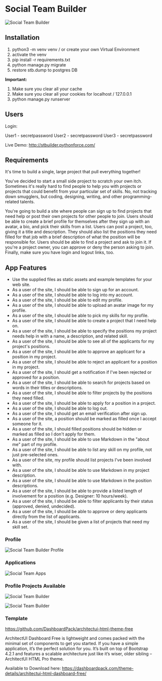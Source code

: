 # Social Team Builder

![Social Team Builder](https://stbuilder.s3.amazonaws.com/static/screenshots/stb1.png "Social Team Builder")

## Installation

1. python3 -m venv venv / or create your own Virtual Environment
2. activate the venv
3. pip install -r requirements.txt
4. python manage.py migrate
5. restore stb.dump to postgres DB

**Important:**
1. Make sure you clear all your cache
2. Make sure you clear all your cookies for localhost / 127.0.0.1
3. python manage.py runserver

## Users

Login:

User1 - secretpassword
User2 - secretpassword
User3 - secretpassword

Live Demo: http://stbuilder.pythonforce.com/

## Requirements

It's time to build a single, large project that pull everything together!

You've decided to start a small side project to scratch your own itch. Sometimes it's really hard to find people to help you with projects or projects that could benefit from your particular set of skills. No, not tracking down smugglers, but coding, designing, writing, and other programming-related talents.

You're going to build a site where people can sign up to find projects that need help or post their own projects for other people to join. Users should be able to create a brief profile for themselves after they sign up with an avatar, a bio, and pick their skills from a list. Users can post a project, too, giving it a title and description. They should also list the positions they need filled for that job with a brief description of what the position will be responsible for. Users should be able to find a project and ask to join it. If you're a project owner, you can approve or deny the person asking to join. Finally, make sure you have login and logout links, too.

## App Features

- Use the supplied files as static assets and example templates for your web site.
- As a user of the site, I should be able to sign up for an account.
- As a user of the site, I should be able to log into my account.
- As a user of the site, I should be able to edit my profile.
- As a user of the site, I should be able to upload an avatar image for my profile.
- As a user of the site, I should be able to pick my skills for my profile.
- As a user of the site, I should be able to create a project that I need help on.
- As a user of the site, I should be able to specify the positions my project needs help in with a name, a description, and related skill.
- As a user of the site, I should be able to see all of the applicants for my project's positions.
- As a user of the site, I should be able to approve an applicant for a position in my project.
- As a user of the site, I should be able to reject an applicant for a position in my project.
- As a user of the site, I should get a notification if I've been rejected or approved for a position.
- As a user of the site, I should be able to search for projects based on words in their titles or descriptions.
- As a user of the site, I should be able to filter projects by the positions they need filled.
- As a user of the site, I should be able to apply for a position in a project.
- As a user of the site, I should be able to log out.
- As a user of the site, I should get an email verification after sign up.
- As a user of the site, a position should be marked as filled once I accept someone for it.
- As a user of the site, I should filled positions should be hidden or marked as filled so I don't apply for them.
- As a user of the site, I should be able to use Markdown in the "about me" part of my profile.
- As a user of the site, I should be able to list any skill on my profile, not just pre-selected ones.
- As a user of the site, my profile should list projects I've been involved with.
- As a user of the site, I should be able to use Markdown in my project description.
- As a user of the site, I should be able to use Markdown in the position descriptions.
- As a user of the site, I should be able to provide a listed length of involvement for a position (e.g. Designer: 10 hours/week).
- As a user of the site, I should be able to filter applicants by their status (approved, denied, undecided).
- As a user of the site, I should be able to approve or deny applicants directly from the list of applicants.
- As a user of the site, I should be given a list of projects that need my skill set.

### Profile
![Social Team Builder Profile](https://stbuilder.s3.amazonaws.com/static/screenshots/stb2.png "Social Team Builder Profile")

### Applications

![Social Team Apps](https://stbuilder.s3.amazonaws.com/static/screenshots/stb3.png "Social Team Builder Apps")

### Profile Projects Available

![Social Team Builder](https://stbuilder.s3.amazonaws.com/static/screenshots/stb4.png "Social Team Builder")

![Social Team Builder](https://stbuilder.s3.amazonaws.com/static/screenshots/stb5.png "Social Team Builder")

### Template

https://github.com/DashboardPack/architectui-html-theme-free

ArchitectUI Dashboard Free is lightweight and comes packed with the minimal set of components to get you started. If you have a simple application, it’s the perfect solution for you. It’s built on top of Bootstrap 4.2.1 and features a scalable architecture just like it’s wiser, older sibling – ArchitectUI HTML Pro theme. 

Available to Download here:
https://dashboardpack.com/theme-details/architectui-html-dashboard-free/